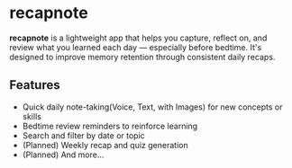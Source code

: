 # recapnote

**recapnote** is a lightweight app that helps you capture, reflect on, and review what you learned each day — especially before bedtime. It's designed to improve memory retention through consistent daily recaps.

## Features

- Quick daily note-taking(Voice, Text, with Images) for new concepts or skills
- Bedtime review reminders to reinforce learning
- Search and filter by date or topic
- (Planned) Weekly recap and quiz generation
- (Planned) And more...
